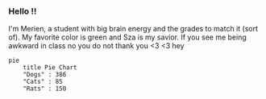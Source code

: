 ### Hello !!
I'm Merien, a student with big brain energy and the grades to match it (sort of). My favorite color is green and Sza is my savior. If you see me being awkward in class no you do not thank you <3 <3 hey
```mermaid
pie
    title Pie Chart
    "Dogs" : 386
    "Cats" : 85
    "Rats" : 150 
```
